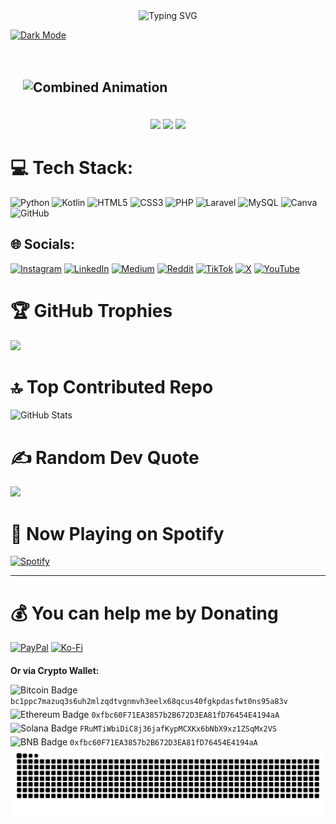 <div align="center">
  <img src="https://readme-typing-svg.herokuapp.com?font=Fira+Code&size=22&pause=1000&color=F75C7E&center=true&vCenter=true&width=435&lines=Welcome+to+my+GitHub!;I+love+coding+and+learning!;Feel+free+to+explore+my+repos!" alt="Typing SVG" />
</div>

[![Dark Mode](https://img.shields.io/badge/Mode-Dark%20Mode-black?style=for-the-badge)](https://github.com/settings/appearance) 
<div align="center" style="background: url('https://via.placeholder.com/1200x400'); padding: 20px; border-radius: 10px;">
  <h2 align="left">
    <img src="https://readme-typing-svg.herokuapp.com?font=Fira+Code&size=22&pause=1000&color=F75C7E&width=500&lines=My+name+is:+Agus+Miftachul;I+am+Student:+UBHINUS;From:+Malang,+Indonesian" alt="Combined Animation" />
  </h2>
</div>

<div align="center">
  <img style="height: 80px;" src="https://media.giphy.com/media/v1.Y2lkPTc5MGI3NjExNmpvcnprbDB5NDNjMHlsMnRreGhpMnI0bXowYjl0N2t5ZW04dmNxMCZlcD12MV9naWZzX3NlYXJjaCZjdD1n/0lGd2OXXHe4tFhb7Wh/giphy.gif" />
  <img style="height: 160px;" src="https://media.giphy.com/media/M9gbBd9nbDrOTu1Mqx/giphy.gif" />
  <img style="height: 80px;" src="https://media2.giphy.com/media/v1.Y2lkPTc5MGI3NjExOWt2OXRtM3A2cmMxbzU1ODdibm11eWc0MXR3OHRpcDhoZ2NnYm5nbSZlcD12MV9pbnRlcm5hbF9naWZfYnlfaWQmY3Q9Zw/CrFLL3CnRpw5ddlBMm/giphy.gif" />
</div>

# 💻 Tech Stack:
![Python](https://img.shields.io/badge/python-3670A0?style=plastic&logo=python&logoColor=ffdd54) ![Kotlin](https://img.shields.io/badge/kotlin-%237F52FF.svg?style=plastic&logo=kotlin&logoColor=white) ![HTML5](https://img.shields.io/badge/html5-%23E34F26.svg?style=plastic&logo=html5&logoColor=white) ![CSS3](https://img.shields.io/badge/css3-%231572B6.svg?style=plastic&logo=css3&logoColor=white) ![PHP](https://img.shields.io/badge/php-%23777BB4.svg?style=plastic&logo=php&logoColor=white) ![Laravel](https://img.shields.io/badge/laravel-%23FF2D20.svg?style=plastic&logo=laravel&logoColor=white) ![MySQL](https://img.shields.io/badge/mysql-4479A1.svg?style=plastic&logo=mysql&logoColor=white) ![Canva](https://img.shields.io/badge/Canva-%2300C4CC.svg?style=plastic&logo=Canva&logoColor=white) ![GitHub](https://img.shields.io/badge/github-%23121011.svg?style=plastic&logo=github&logoColor=white)

## 🌐 Socials:
[![Instagram](https://img.shields.io/badge/Instagram-%23E4405F.svg?logo=Instagram&logoColor=white)](https://instagram.com/_miftachul__) [![LinkedIn](https://img.shields.io/badge/LinkedIn-%230077B5.svg?logo=linkedin&logoColor=white)](https://linkedin.com/in/agus-miftachul-huda) [![Medium](https://img.shields.io/badge/Medium-12100E?logo=medium&logoColor=white)](https://medium.com/@Agusmiftachulhuda) [![Reddit](https://img.shields.io/badge/Reddit-%23FF4500.svg?logo=Reddit&logoColor=white)](https://reddit.com/user/MiftTech) [![TikTok](https://img.shields.io/badge/TikTok-%23000000.svg?logo=TikTok&logoColor=white)](https://tiktok.com/@.miftachul__) [![X](https://img.shields.io/badge/X-black.svg?logo=X&logoColor=white)](https://x.com/Miftachul) [![YouTube](https://img.shields.io/badge/YouTube-%23FF0000.svg?logo=YouTube&logoColor=white)](https://youtube.com/@UCEUw5ovusb-Q6lH9wVlV-Kg)

<div align="left">
  <h1><b>🏆 GitHub Trophies</b></h1>
  
  ![](https://github-profile-trophy.vercel.app/?username=Miftchul&theme=one_dark_pro&no-frame=false&no-bg=true&margin-w=4)
</div>

<div align="left">
  <h1><b>🔝 Top Contributed Repo</b></h1>
  <img src="https://github-readme-stats.vercel.app/api?username=Miftchul&show_icons=true&theme=radical" alt="GitHub Stats" />
</div>

<div align="left">
  <h1><b>✍️ Random Dev Quote</b></h1>
  
  ![](https://quotes-github-readme.vercel.app/api?type=horizontal&theme=radical)
</div>

<div align="left">
  <h1><b>🎵 Now Playing on Spotify</b></h1>
  
  [![Spotify](https://novatorem.vercel.app/api/spotify)](https://open.spotify.com/user/Agusmiftachulhuda)
</div>

---
<div align="left">
  <h1><b>💰 You can help me by Donating</b></h1>
  
  [![PayPal](https://img.shields.io/badge/PayPal-00457C?style=for-the-badge&logo=paypal&logoColor=white)](https://paypal.me/Agus-Miftachul) [![Ko-Fi](https://img.shields.io/badge/Ko--fi-F16061?style=for-the-badge&logo=ko-fi&logoColor=white)](https://ko-fi.com/miftachul)

  <p style="margin-top: 20px;"><b>Or via Crypto Wallet:</b></p>
  <div style="margin-top:5px;">
    <img src="https://img.shields.io/badge/Bitcoin-F7931A?style=for-the-badge&logo=bitcoin&logoColor=white" alt="Bitcoin Badge"/>
    <code>bc1ppc7mazuq3s6uh2mlzqdtvgnmvh3eelx68qcus40fgkpdasfwt0ns95a83v</code>
  </div>
  <div style="margin-top:5px;">
    <img src="https://img.shields.io/badge/Ethereum-3C3C3D?style=for-the-badge&logo=ethereum&logoColor=white" alt="Ethereum Badge"/>
    <code>0xfbc60F71EA3857b2B672D3EA81fD76454E4194aA</code>
  </div>
  <div style="margin-top:5px;">
    <img src="https://img.shields.io/badge/Solana-9945FF?style=for-the-badge&logo=solana&logoColor=white" alt="Solana Badge"/>
    <code>FRuMTiWbiDiC8j36jafKypMCXKx6bNbX9xz1ZSqMx2VS</code>
  </div>
  <div style="margin-top:5px;">
    <img src="https://img.shields.io/badge/BNB-F0B90B?style=for-the-badge&logo=binance&logoColor=white" alt="BNB Badge"/>
    <code>0xfbc60F71EA3857b2B672D3EA81fD76454E4194aA</code>
  </div>
</div>


<img src="https://raw.githubusercontent.com/Miftchul/Miftchul/output/snake.svg" alt="Snake animation" />

###
